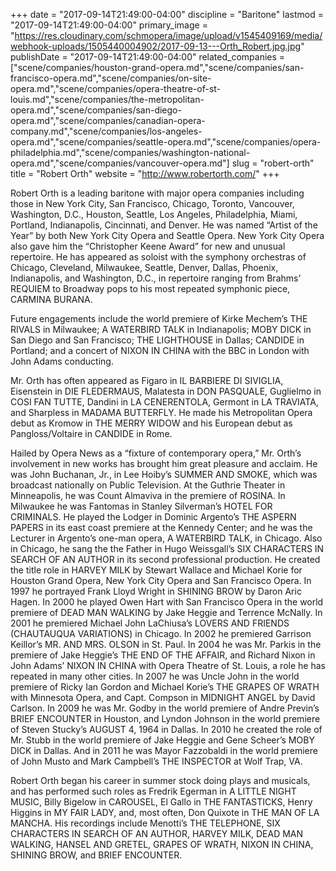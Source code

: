 +++
date = "2017-09-14T21:49:00-04:00"
discipline = "Baritone"
lastmod = "2017-09-14T21:49:00-04:00"
primary_image = "https://res.cloudinary.com/schmopera/image/upload/v1545409169/media/webhook-uploads/1505440004902/2017-09-13---Orth_Robert.jpg.jpg"
publishDate = "2017-09-14T21:49:00-04:00"
related_companies = ["scene/companies/houston-grand-opera.md","scene/companies/san-francisco-opera.md","scene/companies/on-site-opera.md","scene/companies/opera-theatre-of-st-louis.md","scene/companies/the-metropolitan-opera.md","scene/companies/san-diego-opera.md","scene/companies/canadian-opera-company.md","scene/companies/los-angeles-opera.md","scene/companies/seattle-opera.md","scene/companies/opera-philadelphia.md","scene/companies/washington-national-opera.md","scene/companies/vancouver-opera.md"]
slug = "robert-orth"
title = "Robert Orth"
website = "http://www.robertorth.com/"
+++

Robert Orth is a leading baritone with major opera companies including those in New York City, San Francisco, Chicago, Toronto, Vancouver,  Washington, D.C., Houston, Seattle, Los Angeles, Philadelphia, Miami, Portland, Indianapolis, Cincinnati, and Denver. He was named “Artist of the Year” by both New York City Opera and Seattle Opera. New York City Opera also gave him the “Christopher Keene Award” for new and unusual repertoire. He has appeared as soloist with the symphony orchestras of Chicago, Cleveland, Milwaukee, Seattle, Denver, Dallas, Phoenix, Indianapolis, and Washington, D.C., in repertoire ranging from Brahms’ REQUIEM to Broadway pops to his most repeated symphonic piece, CARMINA BURANA.

Future engagements include the world premiere of Kirke Mechem’s THE RIVALS in Milwaukee; A WATERBIRD TALK in Indianapolis; MOBY DICK in San Diego and San Francisco; THE LIGHTHOUSE in Dallas; CANDIDE in Portland; and a concert of NIXON IN CHINA with the BBC in London with John Adams conducting.

Mr. Orth has often appeared as Figaro in IL BARBIERE DI SIVIGLIA, Eisenstein in DIE FLEDERMAUS, Malatesta in DON PASQUALE, Guglielmo in COSI FAN TUTTE, Dandini in LA CENERENTOLA, Germont in LA TRAVIATA, and Sharpless in MADAMA BUTTERFLY. He made his Metropolitan Opera debut as Kromow in THE MERRY WIDOW and his European debut as Pangloss/Voltaire in CANDIDE in Rome.

Hailed by Opera News as a “fixture of contemporary opera,” Mr. Orth’s involvement in new works has brought him great pleasure and acclaim. He was John Buchanan, Jr., in Lee Hoiby’s SUMMER AND SMOKE, which was broadcast nationally on Public Television. At the Guthrie Theater in Minneapolis, he was Count Almaviva in the premiere of ROSINA. In Milwaukee he was Fantomas in Stanley Silverman’s HOTEL FOR CRIMINALS. He played the Lodger in Dominic Argento’s THE ASPERN PAPERS in its east coast premiere at the Kennedy Center; and he was the Lecturer in Argento’s one-man opera, A WATERBIRD TALK, in Chicago. Also in Chicago, he sang the the Father in Hugo Weissgall’s SIX CHARACTERS IN SEARCH OF AN AUTHOR in its second professional production. He created the title role in HARVEY MILK by Stewart Wallace and Michael Korie for Houston Grand Opera, New York City Opera and San Francisco Opera. In 1997 he portrayed Frank Lloyd Wright in SHINING BROW by Daron Aric Hagen. In 2000 he played Owen Hart with San Francisco Opera in the world premiere of DEAD MAN WALKING by Jake Heggie and Terrence McNally. In 2001 he premiered Michael John LaChiusa’s LOVERS AND FRIENDS (CHAUTAUQUA VARIATIONS) in Chicago. In 2002 he premiered Garrison Keillor’s MR. AND MRS. OLSON in St. Paul. In 2004 he was Mr. Parkis in the premiere of Jake Heggie’s THE END OF THE AFFAIR, and Richard Nixon in John Adams’ NIXON IN CHINA with Opera Theatre of St. Louis, a role he has repeated in many other cities. In 2007 he was Uncle John in the world premiere of Ricky Ian Gordon and Michael Korie’s THE GRAPES OF WRATH with Minnesota Opera, and Capt. Compson in MIDNIGHT ANGEL by David Carlson. In 2009 he was Mr. Godby in the world premiere of Andre Previn’s BRIEF ENCOUNTER in Houston, and Lyndon Johnson in the world premiere of Steven Stucky’s AUGUST 4, 1964 in Dallas. In 2010 he created the role of Mr. Stubb in the world premiere of Jake Heggie and Gene Scheer’s MOBY DICK in Dallas. And in 2011 he was Mayor Fazzobaldi in the world premiere of John Musto and Mark Campbell’s THE INSPECTOR at Wolf Trap, VA.

Robert Orth began his career in summer stock doing plays and musicals, and has performed such roles as Fredrik Egerman in A LITTLE NIGHT MUSIC, Billy Bigelow in CAROUSEL, El Gallo in THE FANTASTICKS, Henry Higgins in MY FAIR LADY, and, most often, Don Quixote in THE MAN OF LA MANCHA. His recordings include Menotti’s THE TELEPHONE, SIX CHARACTERS IN SEARCH OF AN AUTHOR, HARVEY MILK, DEAD MAN WALKING, HANSEL AND GRETEL, GRAPES OF WRATH, NIXON IN CHINA, SHINING BROW, and BRIEF ENCOUNTER.
